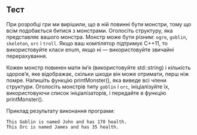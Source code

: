 
## Тест

При розробці гри ми вирішили, що в ній повинні бути монстри, тому що всім подобається битися з монстрами. Оголосіть структуру, яка представляє вашого монстра. Монстр може бути різним:  `ogre`,  `goblin`,  `skeleton`,  `orc` і `troll`. Якщо ваш компілятор підтримує C++11, то використовуйте класи enum, якщо ні — використовуйте звичайні перерахування.

Кожен монстр повинен мати ім’я (використовуйте std::string) і кількість здоров’я, яке відображає, скільки шкоди він може отримати, перш ніж помре. Напишіть функцію printMonster(), яка виведе всі члени структури. Оголосіть монстрів типу  `goblin` і  `orc`, ініціалізуйте їх, використовуючи список ініціалізаторів, і передайте в функцію printMonster().

Приклад результату виконання програми:

```
This Goblin is named John and has 170 health.  
This Orc is named James and has 35 health.
```
